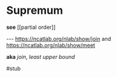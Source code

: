 # Supremum

**see** [[partial order]]

--- <https://ncatlab.org/nlab/show/join> and <https://ncatlab.org/nlab/show/meet>

**aka** _join_, _least upper bound_

#stub
